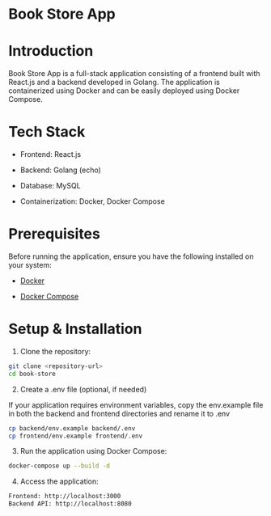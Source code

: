 # Book Store App

# Introduction
Book Store App is a full-stack application consisting of a frontend built with React.js and a backend developed in Golang. The application is containerized using Docker and can be easily deployed using Docker Compose.

# Tech Stack
- Frontend: React.js

- Backend: Golang (echo)

- Database: MySQL

- Containerization: Docker, Docker Compose

# Prerequisites
Before running the application, ensure you have the following installed on your system:

- [Docker](https://www.docker.com/)

- [Docker Compose](https://docs.docker.com/compose/install/)

# Setup & Installation

1. Clone the repository:

```bash
git clone <repository-url>
cd book-store
```

2. Create a .env file (optional, if needed)

If your application requires environment variables, copy the env.example file in both the backend and frontend directories and rename it to .env

```bash
cp backend/env.example backend/.env
cp frontend/env.example frontend/.env
```

3. Run the application using Docker Compose:

```bash
docker-compose up --build -d
```

4. Access the application:

```bash
Frontend: http://localhost:3000
Backend API: http://localhost:8080
```
